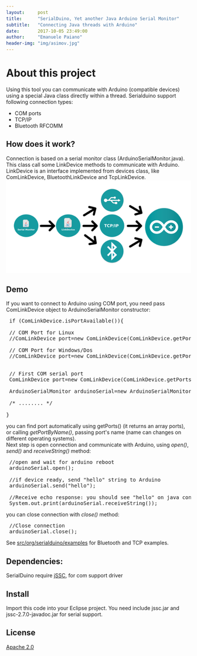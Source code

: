 ```yaml
---
layout:     post
title:      "SerialDuino, Yet another Java Arduino Serial Monitor"
subtitle:   "Connecting Java threads with Arduino"
date:       2017-10-05 23:49:00
author:     "Emanuele Paiano"
header-img: "img/asimov.jpg"
---
```


<h1 class="section-heading">About this project</h1>
Using this tool you can communicate with Arduino (compatible devices) using a special Java class directly within a thread.
Serialduino support following connection types:
<ul>
<li>COM ports</li>
<li>TCP/IP</li>
<li>Bluetooth RFCOMM</li>
</ul>

<h2 class="section-heading">How does it work?</h2>
Connection is based on a serial monitor class (ArduinoSerialMonitor.java). This class call some LinkDevice methods to communicate with Arduino. 
LinkDevice is an interface implemented from devices class, like ComLinkDevice, BluetoothLinkDevice and TcpLinkDevice.

<img src="https://github.com/emanuelepaiano/serialduino/blob/master/img/image.jpg?raw=true">

<br>

<h2 class="section-heading">Demo</h2>

If you want to connect to Arduino using COM port, you need pass ComLinkDevice object to ArduinoSerialMonitor constructor:

<pre>
 if (ComLinkDevice.isPortAvailable()){
		
 // COM Port for Linux
 //ComLinkDevice port=new ComLinkDevice(ComLinkDevice.getPortByName("ttyUSB0"), ComLinkDevice.BAUDRATE_9600);
		
 // COM Port for Windows/Dos
 //ComLinkDevice port=new ComLinkDevice(ComLinkDevice.getPortByName("COM1"), ComLinkDevice.BAUDRATE_9600);
		
		
 // First COM serial port
 ComLinkDevice port=new ComLinkDevice(ComLinkDevice.getPorts()[0], ComLinkDevice.BAUDRATE_9600);
		
 ArduinoSerialMonitor arduinoSerial=new ArduinoSerialMonitor(port);
		
 /* ........ */
			
}
</pre>

you can find port automatically using getPorts() (it returns an array ports), or calling <i>getPortByName()</i>, passing port's name (name can changes on different operating systems). 
<br>Next step is open connection and communicate with Arduino, using <i>open()</i>, <i>send()</i> and <i>receiveString()</i> method:
<pre>
 //open and wait for arduino reboot
 arduinoSerial.open();

 //if device ready, send "hello" string to Arduino
 arduinoSerial.send("hello");

 //Receive echo response: you should see "hello" on java console
 System.out.print(arduinoSerial.receiveString());
</pre>

you can close connection with <i>close()</i> method:

<pre>
 //Close connection
 arduinoSerial.close();
</pre>


See <a href="https://github.com/emanuelepaiano/serialduino/tree/master/src/org/serialduino/examples">src/org/serialduino/examples</a> for Bluetooth and TCP examples.

<h2 class="section-heading"> Dependencies:</h2> 
SerialDuino require <a href="https://code.google.com/archive/p/java-simple-serial-connector/">jSSC</a>, for com support driver

<h2 class="section-heading">Install</h2>
Import this code into your Eclipse project. You need include jssc.jar and jssc-2.7.0-javadoc.jar for serial support. 

<h2 class="section-heading">License</h2>
<a href="http://www.apache.org/licenses/LICENSE-2.0">Apache 2.0</a>

